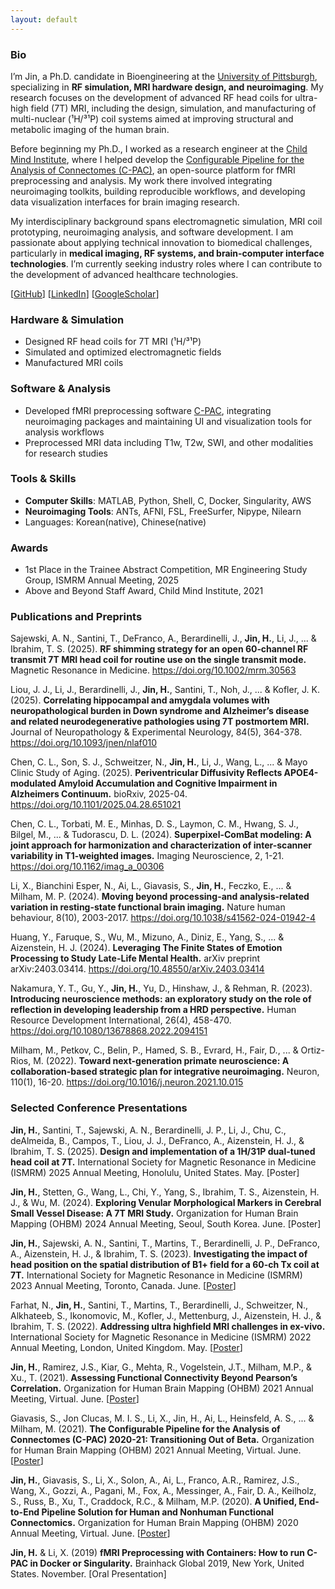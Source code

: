 ```yaml
---
layout: default
---
```


### Bio
I’m Jin, a Ph.D. candidate in Bioengineering at the [University of Pittsburgh](https://rf-research-facility.engineering.pitt.edu/), specializing in **RF simulation, MRI hardware design, and neuroimaging**. My research focuses on the development of advanced RF head coils for ultra-high field (7T) MRI, including the design, simulation, and manufacturing of multi-nuclear (¹H/³¹P) coil systems aimed at improving structural and metabolic imaging of the human brain.

Before beginning my Ph.D., I worked as a research engineer at the [Child Mind Institute](https://childmind.org/center/computational-neuroimaging-lab/), where I helped develop the [Configurable Pipeline for the Analysis of Connectomes (C-PAC)](https://fcp-indi.github.io/), an open-source platform for fMRI preprocessing and analysis. My work there involved integrating neuroimaging toolkits, building reproducible workflows, and developing data visualization interfaces for brain imaging research.

My interdisciplinary background spans electromagnetic simulation, MRI coil prototyping, neuroimaging analysis, and software development. I am passionate about applying technical innovation to biomedical challenges, particularly in **medical imaging, RF systems, and brain-computer interface technologies**. I’m currently seeking industry roles where I can contribute to the development of advanced healthcare technologies.

[[GitHub](https://github.com/HechengJin0)]
[[LinkedIn](https://www.linkedin.com/in/hecheng-jin)]
[[GoogleScholar](https://scholar.google.com/citations?user=xfiZmygAAAAJ&hl=en&oi=ao)]



### Hardware & Simulation
- Designed RF head coils for 7T MRI (¹H/³¹P)
- Simulated and optimized electromagnetic fields
- Manufactured MRI coils


### Software & Analysis
- Developed fMRI preprocessing software [C-PAC](https://fcp-indi.github.io/), integrating neuroimaging packages and maintaining UI and visualization tools for analysis workflows
- Preprocessed MRI data including T1w, T2w, SWI, and other modalities for research studies


### Tools & Skills
- **Computer Skills**: MATLAB, Python, Shell, C, Docker, Singularity, AWS
- **Neuroimaging Tools**: ANTs, AFNI, FSL, FreeSurfer, Nipype, Nilearn
- Languages: Korean(native), Chinese(native)


### Awards
- 1st Place in the Trainee Abstract Competition, MR Engineering Study Group, ISMRM Annual Meeting, 2025
- Above and Beyond Staff Award, Child Mind Institute, 2021


### Publications and Preprints
Sajewski, A. N., Santini, T., DeFranco, A., Berardinelli, J., **Jin, H.**, Li, J., ... & Ibrahim, T. S. (2025). **RF shimming strategy for an open 60‐channel RF transmit 7T MRI head coil for routine use on the single transmit mode.** Magnetic Resonance in Medicine. https://doi.org/10.1002/mrm.30563

Liou, J. J., Li, J., Berardinelli, J., **Jin, H.**, Santini, T., Noh, J., ... & Kofler, J. K. (2025). **Correlating hippocampal and amygdala volumes with neuropathological burden in Down syndrome and Alzheimer’s disease and related neurodegenerative pathologies using 7T postmortem MRI.** Journal of Neuropathology & Experimental Neurology, 84(5), 364-378. https://doi.org/10.1093/jnen/nlaf010

Chen, C. L., Son, S. J., Schweitzer, N., **Jin, H.**, Li, J., Wang, L., ... & Mayo Clinic Study of Aging. (2025). **Periventricular Diffusivity Reflects APOE4-modulated Amyloid Accumulation and Cognitive Impairment in Alzheimers Continuum.** bioRxiv, 2025-04. https://doi.org/10.1101/2025.04.28.651021 

Chen, C. L., Torbati, M. E., Minhas, D. S., Laymon, C. M., Hwang, S. J., Bilgel, M., ... & Tudorascu, D. L. (2024). **Superpixel-ComBat modeling: A joint approach for harmonization and characterization of inter-scanner variability in T1-weighted images.** Imaging Neuroscience, 2, 1-21. https://doi.org/10.1162/imag_a_00306 

Li, X., Bianchini Esper, N., Ai, L., Giavasis, S., **Jin, H.**, Feczko, E., ... & Milham, M. P. (2024). **Moving beyond processing-and analysis-related variation in resting-state functional brain imaging.** Nature human behaviour, 8(10), 2003-2017. https://doi.org/10.1038/s41562-024-01942-4 

Huang, Y., Faruque, S., Wu, M., Mizuno, A., Diniz, E., Yang, S., ... & Aizenstein, H. J. (2024). **Leveraging The Finite States of Emotion Processing to Study Late-Life Mental Health.** arXiv preprint arXiv:2403.03414. https://doi.org/10.48550/arXiv.2403.03414 

Nakamura, Y. T., Gu, Y., **Jin, H.**, Yu, D., Hinshaw, J., & Rehman, R. (2023). **Introducing neuroscience methods: an exploratory study on the role of reflection in developing leadership from a HRD perspective.** Human Resource Development International, 26(4), 458-470. https://doi.org/10.1080/13678868.2022.2094151 

Milham, M., Petkov, C., Belin, P., Hamed, S. B., Evrard, H., Fair, D., ... & Ortiz-Rios, M. (2022). **Toward next-generation primate neuroscience: A collaboration-based strategic plan for integrative neuroimaging.** Neuron, 110(1), 16-20. https://doi.org/10.1016/j.neuron.2021.10.015 


### Selected Conference Presentations
**Jin, H.**, Santini, T., Sajewski, A. N., Berardinelli,  J. P., Li, J., Chu, C., deAlmeida, B., Campos, T., Liou, J. J., DeFranco, A., Aizenstein, H. J., & Ibrahim, T. S. (2025). **Design and implementation of a 1H/31P dual-tuned head coil at 7T.** International Society for Magnetic Resonance in Medicine (ISMRM) 2025 Annual Meeting, Honolulu, United States. May. [Poster]

**Jin, H.**, Stetten, G., Wang, L., Chi, Y., Yang, S., Ibrahim, T. S., Aizenstein, H. J., & Wu, M. (2024). **Exploring Venular Morphological Markers in Cerebral Small Vessel Disease: A 7T MRI Study.** Organization for Human Brain Mapping (OHBM) 2024 Annual Meeting, Seoul, South Korea. June. [Poster]

**Jin, H.**, Sajewski, A. N., Santini, T., Martins, T., Berardinelli,  J. P., DeFranco, A., Aizenstein, H. J., & Ibrahim, T. S. (2023). **Investigating the impact of head position on the spatial distribution of B1+ field for a 60-ch Tx coil at 7T.** International Society for Magnetic Resonance in Medicine (ISMRM) 2023 Annual Meeting, Toronto, Canada. June. [[Poster](https://archive.ismrm.org/2023/4074.html)]

Farhat, N., **Jin, H.**, Santini, T., Martins, T., Berardinelli, J., Schweitzer, N., Alkhateeb, S., Ikonomovic, M., Kofler, J., Mettenburg, J., Aizenstein, H. J., & Ibrahim, T. S. (2022). **Addressing ultra highfield MRI challenges in ex-vivo.** International Society for Magnetic Resonance in Medicine (ISMRM) 2022 Annual Meeting, London, United Kingdom. May. [[Poster](https://archive.ismrm.org/2022/4846.html)]

**Jin, H.**, Ramirez, J.S., Kiar, G., Mehta, R., Vogelstein, J.T., Milham, M.P., & Xu., T. (2021). **Assessing Functional Connectivity Beyond Pearson’s Correlation.** Organization for Human Brain Mapping (OHBM) 2021 Annual Meeting, Virtual. June. [[Poster](/assets/poster/OHBM21_HJ_MGC_final.pdf)]

Giavasis, S., Jon Clucas, M. I. S., Li, X., Jin, H., Ai, L., Heinsfeld, A. S., ... & Milham, M. (2021). **The Configurable Pipeline for the Analysis of Connectomes (C-PAC) 2020-21: Transitioning Out of Beta.** Organization for Human Brain Mapping (OHBM) 2021 Annual Meeting, Virtual. June. [[Poster](/assets/poster/OHBM2021_CPAC.pdf)]

**Jin, H.**, Giavasis, S., Li, X., Solon, A., Ai, L., Franco, A.R., Ramirez, J.S., Wang, X., Gozzi, A., Pagani, M., Fox, A., Messinger, A., Fair, D. A., Keilholz, S., Russ, B., Xu, T., Craddock, R.C., & Milham, M.P. (2020). **A Unified, End-to-End Pipeline Solution for Human and Nonhuman Functional Connectomics.** Organization for Human Brain Mapping (OHBM) 2020 Annual Meeting, Virtual. June. [[Poster](/assets/poster/OHBM20_HJ.pdf)]

**Jin, H.** & Li, X. (2019) **fMRI Preprocessing with Containers: How to run C-PAC in Docker or Singularity.** Brainhack Global 2019, New York, United States. November. [Oral Presentation]




<!-- ## Publications

Is Pearson’s correlation coefficient enough for functional connectivity in fMRI? (under review)

M.P. Milham, **H. Jin** , X. Li, Giavasis, S., et al. **Assessing and Overcoming Pipeline-Related Variation in Functional Connectomics.** (in prep)

M.P. Milham, **H. Jin** , S. Giavasis, X. Li, A. Solon, L. Ai, A.R. Franco, J.S. Ramirez, X. Wang, A. Gozzi, M. Pagani, A. Fox, A. Messinger, D.A. Fair, S. Keilholz, B. Russ, T. Xu, R.C. Craddock, et al. **A Unified, End-to-End Pipeline Solution for Human and Nonhuman Functional Connectomics.** (in prep)
 -->


